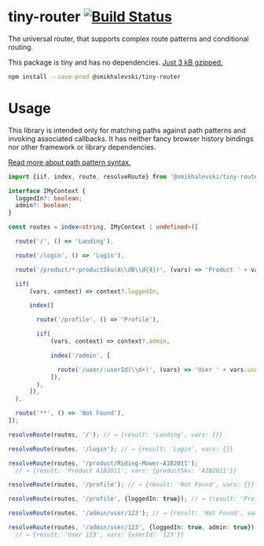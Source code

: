 # tiny-router [![Build Status](https://travis-ci.com/smikhalevski/tiny-router.svg?branch=main)](https://travis-ci.com/smikhalevski/tiny-router)

The universal router, that supports complex route patterns and conditional routing.

This package is tiny and has no dependencies. [Just 3 kB gzipped.](https://bundlephobia.com/package/@smikhalevski/tiny-router)

```sh
npm install --save-prod @smikhalevski/tiny-router
```

# Usage

This library is intended only for matching paths against path patterns and invoking associated callbacks. It
has neither fancy browser history bindings nor other framework or library dependencies.

[Read more about path pattern syntax.](https://github.com/smikhalevski/route-pattern)

```ts
import {iif, index, route, resolveRoute} from '@smikhalevski/tiny-router';

interface IMyContext {
  loggedIn?: boolean;
  admin?: boolean;
}

const routes = index<string, IMyContext | undefined>([

  route('/', () => 'Landing'),

  route('/login', () => 'Login'),

  route('/product/*:productSku(A\\dB\\d{4})', (vars) => 'Product ' + vars.productSku),

  iif(
      (vars, context) => context?.loggedIn,

      index([

        route('/profile', () => 'Profile'),

        iif(
            (vars, context) => context?.admin,

            index('/admin', [

              route('/user/:userId(\\d+)', (vars) => 'User ' + vars.userId),
            ]),
        ),
      ]),
  ),

  route('**', () => 'Not Found'),
]);

resolveRoute(routes, '/'); // → {result: 'Landing', vars: {}}

resolveRoute(routes, '/login'); // → {result: 'Login', vars: {}}

resolveRoute(routes, '/product/Riding-Mower-A1B2011');
  // → {result: 'Product A1B2011', vars: {productSku: 'A1B2011'}}

resolveRoute(routes, '/profile'); // → {result: 'Not Found', vars: {}}

resolveRoute(routes, '/profile', {loggedIn: true}); // → {result: 'Profile', vars: {}}

resolveRoute(routes, '/admin/user/123'); // → {result: 'Not Found', vars: {}}

resolveRoute(routes, '/admin/user/123', {loggedIn: true, admin: true});
  // → {result: 'User 123', vars: {userId: '123'}}
```
